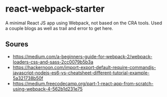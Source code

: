 # react-webpack-starter
A minimal React JS app using Webpack, not based on the CRA tools.  Used a couple blogs as well as trail and error to get here.

## Soures
* https://medium.com/a-beginners-guide-for-webpack-2/webpack-loaders-css-and-sass-2cc0079b5b3a
* https://hackernoon.com/import-export-default-require-commandjs-javascript-nodejs-es6-vs-cheatsheet-different-tutorial-example-5a321738b50f
* https://medium.freecodecamp.org/part-1-react-app-from-scratch-using-webpack-4-562b1d231e75
